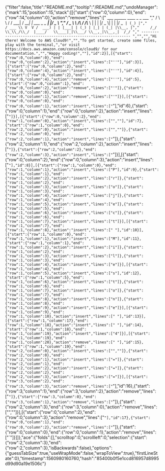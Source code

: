 {"filter":false,"title":"README.md","tooltip":"/README.md","undoManager":{"mark":15,"position":15,"stack":[[{"start":{"row":0,"column":0},"end":{"row":14,"column":0},"action":"remove","lines":["         ___        ______     ____ _                 _  ___  ","        / \\ \\      / / ___|   / ___| | ___  _   _  __| |/ _ \\ ","       / _ \\ \\ /\\ / /\\___ \\  | |   | |/ _ \\| | | |/ _` | (_) |","      / ___ \\ V  V /  ___) | | |___| | (_) | |_| | (_| |\\__, |","     /_/   \\_\\_/\\_/  |____/   \\____|_|\\___/ \\__,_|\\__,_|  /_/ "," ----------------------------------------------------------------- ","","","Hi there! Welcome to AWS Cloud9!","","To get started, create some files, play with the terminal,","or visit https://docs.aws.amazon.com/console/cloud9/ for our documentation.","","Happy coding!",""],"id":2}],[{"start":{"row":0,"column":0},"end":{"row":0,"column":2},"action":"insert","lines":["''"],"id":3}],[{"start":{"row":0,"column":2},"end":{"row":0,"column":4},"action":"insert","lines":["''"],"id":4}],[{"start":{"row":0,"column":2},"end":{"row":0,"column":4},"action":"remove","lines":["''"],"id":5},{"start":{"row":0,"column":1},"end":{"row":0,"column":2},"action":"remove","lines":["'"]},{"start":{"row":0,"column":0},"end":{"row":0,"column":1},"action":"remove","lines":["'"]}],[{"start":{"row":0,"column":0},"end":{"row":0,"column":1},"action":"insert","lines":["`"],"id":6},{"start":{"row":0,"column":1},"end":{"row":0,"column":2},"action":"insert","lines":["`"]}],[{"start":{"row":0,"column":2},"end":{"row":1,"column":0},"action":"insert","lines":["",""],"id":7},{"start":{"row":1,"column":0},"end":{"row":2,"column":0},"action":"insert","lines":["",""]},{"start":{"row":2,"column":0},"end":{"row":2,"column":1},"action":"insert","lines":["`"]},{"start":{"row":2,"column":1},"end":{"row":2,"column":2},"action":"insert","lines":["`"]},{"start":{"row":2,"column":2},"end":{"row":2,"column":3},"action":"insert","lines":["`"]}],[{"start":{"row":0,"column":2},"end":{"row":0,"column":3},"action":"insert","lines":["`"],"id":8}],[{"start":{"row":1,"column":0},"end":{"row":1,"column":1},"action":"insert","lines":["P"],"id":9},{"start":{"row":1,"column":1},"end":{"row":1,"column":2},"action":"insert","lines":["r"]},{"start":{"row":1,"column":2},"end":{"row":1,"column":3},"action":"insert","lines":["o"]},{"start":{"row":1,"column":3},"end":{"row":1,"column":4},"action":"insert","lines":["j"]},{"start":{"row":1,"column":4},"end":{"row":1,"column":5},"action":"insert","lines":["e"]},{"start":{"row":1,"column":5},"end":{"row":1,"column":6},"action":"insert","lines":["c"]},{"start":{"row":1,"column":6},"end":{"row":1,"column":7},"action":"insert","lines":["t"]}],[{"start":{"row":1,"column":7},"end":{"row":1,"column":8},"action":"insert","lines":[" "],"id":10}],[{"start":{"row":1,"column":0},"end":{"row":1,"column":1},"action":"insert","lines":["M"],"id":11},{"start":{"row":1,"column":1},"end":{"row":1,"column":2},"action":"insert","lines":["i"]},{"start":{"row":1,"column":2},"end":{"row":1,"column":3},"action":"insert","lines":["l"]},{"start":{"row":1,"column":3},"end":{"row":1,"column":4},"action":"insert","lines":["e"]}],[{"start":{"row":1,"column":4},"end":{"row":1,"column":5},"action":"insert","lines":["s"],"id":12},{"start":{"row":1,"column":5},"end":{"row":1,"column":6},"action":"insert","lines":["t"]},{"start":{"row":1,"column":6},"end":{"row":1,"column":7},"action":"insert","lines":["o"]},{"start":{"row":1,"column":7},"end":{"row":1,"column":8},"action":"insert","lines":["n"]},{"start":{"row":1,"column":8},"end":{"row":1,"column":9},"action":"insert","lines":["e"]}],[{"start":{"row":1,"column":9},"end":{"row":1,"column":10},"action":"insert","lines":[" "],"id":13}],[{"start":{"row":1,"column":17},"end":{"row":1,"column":18},"action":"insert","lines":[" "],"id":14},{"start":{"row":1,"column":18},"end":{"row":1,"column":19},"action":"insert","lines":["4"]}],[{"start":{"row":1,"column":19},"end":{"row":1,"column":20},"action":"remove","lines":[" "],"id":15},{"start":{"row":1,"column":19},"end":{"row":2,"column":0},"action":"insert","lines":["",""]},{"start":{"row":2,"column":0},"end":{"row":2,"column":1},"action":"insert","lines":["="]},{"start":{"row":2,"column":1},"end":{"row":2,"column":2},"action":"insert","lines":["="]},{"start":{"row":2,"column":2},"end":{"row":2,"column":3},"action":"insert","lines":["="]}],[{"start":{"row":3,"column":2},"end":{"row":3,"column":3},"action":"remove","lines":["`"],"id":16},{"start":{"row":3,"column":1},"end":{"row":3,"column":2},"action":"remove","lines":["`"]},{"start":{"row":3,"column":0},"end":{"row":3,"column":1},"action":"remove","lines":["`"]},{"start":{"row":2,"column":3},"end":{"row":3,"column":0},"action":"remove","lines":["",""]}],[{"start":{"row":0,"column":2},"end":{"row":0,"column":3},"action":"remove","lines":["`"],"id":17},{"start":{"row":0,"column":1},"end":{"row":0,"column":2},"action":"remove","lines":["`"]},{"start":{"row":0,"column":0},"end":{"row":0,"column":1},"action":"remove","lines":["`"]}]]},"ace":{"folds":[],"scrolltop":0,"scrollleft":0,"selection":{"start":{"row":2,"column":3},"end":{"row":2,"column":3},"isBackwards":false},"options":{"guessTabSize":true,"useWrapMode":false,"wrapToView":true},"firstLineState":0},"timestamp":1560980160760,"hash":"85400b0f5e1ccd816957d8995d99d90a19e1506c"}